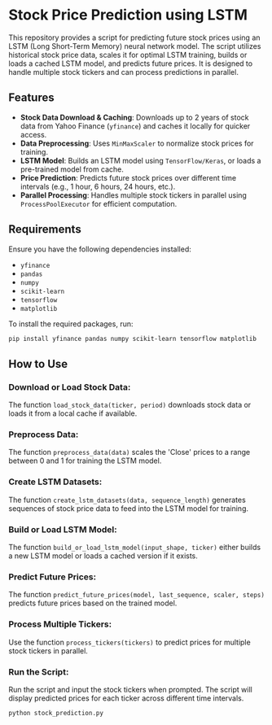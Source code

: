 # Stock Price Prediction using LSTM

This repository provides a script for predicting future stock prices using an LSTM (Long Short-Term Memory) neural network model. The script utilizes historical stock price data, scales it for optimal LSTM training, builds or loads a cached LSTM model, and predicts future prices. It is designed to handle multiple stock tickers and can process predictions in parallel.

## Features

- **Stock Data Download & Caching**: Downloads up to 2 years of stock data from Yahoo Finance (`yfinance`) and caches it locally for quicker access.
- **Data Preprocessing**: Uses `MinMaxScaler` to normalize stock prices for training.
- **LSTM Model**: Builds an LSTM model using `TensorFlow/Keras`, or loads a pre-trained model from cache.
- **Price Prediction**: Predicts future stock prices over different time intervals (e.g., 1 hour, 6 hours, 24 hours, etc.).
- **Parallel Processing**: Handles multiple stock tickers in parallel using `ProcessPoolExecutor` for efficient computation.

## Requirements

Ensure you have the following dependencies installed:

- `yfinance`
- `pandas`
- `numpy`
- `scikit-learn`
- `tensorflow`
- `matplotlib`

To install the required packages, run:

```bash
pip install yfinance pandas numpy scikit-learn tensorflow matplotlib
```


## How to Use

### Download or Load Stock Data:
The function `load_stock_data(ticker, period)` downloads stock data or loads it from a local cache if available.

### Preprocess Data:
The function `preprocess_data(data)` scales the 'Close' prices to a range between 0 and 1 for training the LSTM model.

### Create LSTM Datasets:
The function `create_lstm_datasets(data, sequence_length)` generates sequences of stock price data to feed into the LSTM model for training.

### Build or Load LSTM Model:
The function `build_or_load_lstm_model(input_shape, ticker)` either builds a new LSTM model or loads a cached version if it exists.

### Predict Future Prices:
The function `predict_future_prices(model, last_sequence, scaler, steps)` predicts future prices based on the trained model.

### Process Multiple Tickers:
Use the function `process_tickers(tickers)` to predict prices for multiple stock tickers in parallel.

### Run the Script:
Run the script and input the stock tickers when prompted. The script will display predicted prices for each ticker across different time intervals.

```bash
python stock_prediction.py

